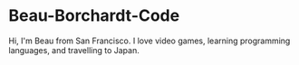 # Beau-Borchardt-Code

Hi, I'm Beau from San Francisco. I love video games, learning programming languages, and travelling to Japan.
